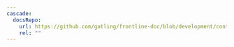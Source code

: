 ```yaml
---
cascade:
  docsRepo:
    url: https://github.com/gatling/frontline-doc/blob/development/content
    rel: ""
---
```

